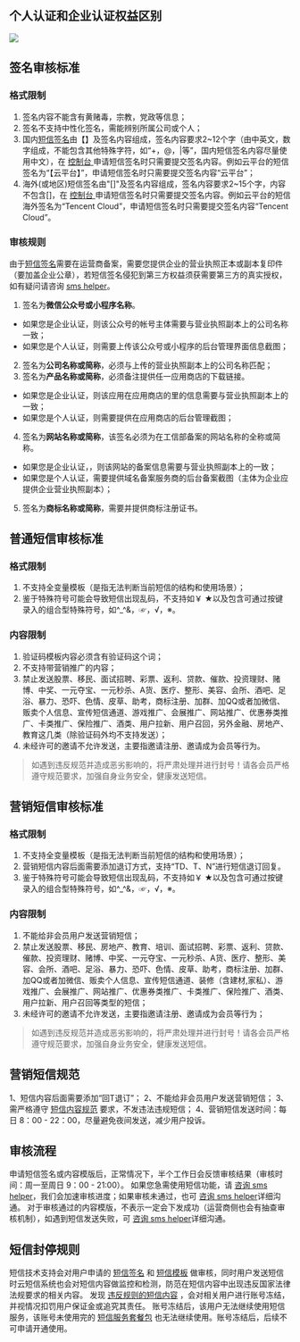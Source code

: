 ## 个人认证和企业认证权益区别

![](http://imgcache.tce.fsphere.cn/image/mc.qcloudimg.com/static/img/3dab63de8c91f81e3004eb93236087fa/image.png)

## 签名审核标准
### 格式限制

1. 签名内容不能含有黄赌毒，宗教，党政等信息；
2. 签名不支持中性化签名，需能辨别所属公司或个人；
3. 国内[短信签名](http://tce.fsphere.cn/document/product/382/13299#.E7.9F.AD.E4.BF.A1.E7.AD.BE.E5.90.8D)由【】及签名内容组成，签名内容要求2~12个字（由中英文，数字组成，不能包含其他特殊字符，如“+，@，|等”，国内短信签名内容尽量使用中文），在 [控制台 ](http://console.tce.fsphere.cn/sms/smsSign/1400054957/0/10)申请短信签名时只需要提交签名内容。例如云平台的短信签名为“【云平台】”，申请短信签名时只需要提交签名内容“云平台”；
4. 海外(或地区)短信签名由"[]"及签名内容组成，签名内容要求2~15个字，内容不包含[]，在 [控制台 ](http://console.tce.fsphere.cn/sms/smsSign/1400054957/0/10)申请短信签名时只需要提交签名内容。例如云平台的短信海外签名为“Tencent Cloud”，申请短信签名时只需要提交签名内容“Tencent Cloud”。

### 审核规则

由于[短信签名](http://tce.fsphere.cn/document/product/382/13299#.E7.9F.AD.E4.BF.A1.E7.AD.BE.E5.90.8D)需要在运营商备案，需要您提供企业的营业执照正本或副本复印件（要加盖企业公章），若短信签名侵犯到第三方权益须获需要第三方的真实授权，如有疑问请咨询 [sms helper](/doc/product/382/3773)。

1. 签名为**微信公众号或小程序名称**。
 - 如果您是企业认证，则该公众号的帐号主体需要与营业执照副本上的公司名称一致；
 - 如果您是个人认证，则需要上传该公众号或小程序的后台管理界面信息截图；
2. 签名为**公司名称或简称**，必须与上传的营业执照副本上的公司名称匹配；
3. 签名为**产品名称或简称**，必须备注提供任一应用商店的下载链接。
 - 如果您是企业认证，则该应用在应用商店的里的信息需要与营业执照副本上的一致；
 - 如果您是个人认证，则需要提供在应用商店的后台管理截图；
4. 签名为**网站名称或简称**，该签名必须为在工信部备案的网站名称的全称或简称。
 - 如果您是企业认证，，则该网站的备案信息需要与营业执照副本上的一致；
 - 如果您是个人认证，需要提供域名备案服务商的后台备案截图（主体为企业应提供企业营业执照副本）；
5. 签名为**商标名称或简称**，需要并提供商标注册证书。


## 普通短信审核标准
### 格式限制

1. 不支持全变量模板（是指无法判断当前短信的结构和使用场景）；
2. 鉴于特殊符号可能会导致短信出现乱码，不支持如￥ ★以及包含可通过按键录入的组合型特殊符号，如^_^&，☞，√，※。

### 内容限制

1. 验证码模板内容必须含有验证码这个词；
2. 不支持带营销推广的内容；
3. 禁止发送股票、移民、面试招聘、彩票、返利、贷款、催款、投资理财、赌博、中奖、一元夺宝、一元秒杀、A货、医疗、整形、美容、会所、酒吧、足浴、暴力、恐吓、色情、皮草、助考，商标注册、加群、加QQ或者加微信、贩卖个人信息、宣传短信通道、游戏推广、会展推广、网站推广、优惠券类推广、卡类推广、保险推广、酒类、用户拉新、用户召回，另外金融、房地产、教育这几类（除验证码外均不支持发送）；
4. 未经许可的邀请不允许发送，主要指邀请注册、邀请成为会员等行为。
>如遇到违反规范并造成恶劣影响的，将严肃处理并进行封号！请各会员严格遵守规范要求，加强自身业务安全，健康发送短信。

## 营销短信审核标准
### 格式限制

1. 不支持全变量模板（是指无法判断当前短信的结构和使用场景）；
2. 营销短信内容后面需要添加退订方式，支持“TD、T、N”进行短信退订回复。
3. 鉴于特殊符号可能会导致短信出现乱码，不支持如￥ ★以及包含可通过按键录入的组合型特殊符号，如^_^&，☞，√，※。

### 内容限制
1. 不能给非会员用户发送营销短信；
2. 禁止发送股票、移民、房地产、教育、培训、面试招聘、彩票、返利、贷款、催款、投资理财、赌博、中奖、一元夺宝、一元秒杀、A货、医疗、整形、美容、会所、酒吧、足浴、暴力、恐吓、色情、皮草、助考，商标注册、加群、加QQ或者加微信、贩卖个人信息、宣传短信通道、装修（含建材,家私）、游戏推广、会展推广、网站推广、优惠券类推广、卡类推广、保险推广、酒类、用户拉新、用户召回等类型的短信；
3. 未经许可的邀请不允许发送，主要指邀请注册、邀请成为会员等行为；
>如遇到违反规范并造成恶劣影响的，将严肃处理并进行封号！请各会员严格遵守规范要求，加强自身业务安全，健康发送短信。


## 营销短信规范
1、短信内容后面需要添加“回T退订”；
2、不能给非会员用户发送营销短信；
3、需严格遵守 [短信内容规范](http://tce.fsphere.cn/document/product/382/13444#.E6.99.AE.E9.80.9A.E7.9F.AD.E4.BF.A1.E5.AE.A1.E6.A0.B8.E6.A0.87.E5.87.86) 要求，不发违法违规短信；
4、营销短信发送时间：每日 8：00 - 22：00，尽量避免夜间发送，减少用户投诉。

## 审核流程
申请短信签名或内容模版后，正常情况下，半个工作日会反馈审核结果（审核时间：周一至周日 9：00 - 21:00）。
如果您急需使用短信功能，请 [咨询 sms helper](/document/product/382/3773)，我们会加速审核进度；如果审核未通过，也可 [咨询 sms helper](/document/product/382/3773)详细沟通。
对于审核通过的内容模版，不表示一定会下发成功（运营商侧也会有抽查审核机制），如遇到短信发送失败，可 [咨询 sms helper](/document/product/382/3773)详细沟通。 

## 短信封停规则
短信技术支持会对用户申请的 [短信签名](http://tce.fsphere.cn/document/product/382/13299#.E7.9F.AD.E4.BF.A1.E7.AD.BE.E5.90.8D) 和 [短信模板](http://tce.fsphere.cn/document/product/382/13299#.E7.9F.AD.E4.BF.A1.E6.A8.A1.E6.9D.BF) 做审核，同时用户发送短信时云短信系统也会对短信内容做监控和检测，防范在短信内容中出现违反国家法律法规要求的相关内容。
发现 [违反规则的短信内容](http://tce.fsphere.cn/document/product/382/13444#.E6.99.AE.E9.80.9A.E7.9F.AD.E4.BF.A1.E5.AE.A1.E6.A0.B8.E6.A0.87.E5.87.86) ，会对相关用户进行账号冻结，并视情况扣罚用户保证金或追究其责任。
账号冻结后，该用户无法继续使用短信服务，该账号未使用完的 [短信服务套餐包](http://tce.fsphere.cn/document/product/382/13298) 也无法继续使用。账号冻结后，后续不可申请开通使用。

